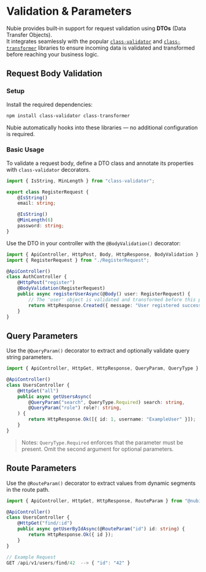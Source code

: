 # Validation & Parameters

Nubie provides built‑in support for request validation using **DTOs** (Data Transfer Objects).  
It integrates seamlessly with the popular [`class-validator`](https://github.com/typestack/class-validator) and [`class-transformer`](https://github.com/typestack/class-transformer) libraries to ensure incoming data is validated and transformed before reaching your business logic.

## Request Body Validation

### Setup

Install the required dependencies:

```bash
npm install class-validator class-transformer
```

Nubie automatically hooks into these libraries — no additional configuration is required.

### Basic Usage

To validate a request body, define a DTO class and annotate its properties with `class-validator` decorators.

```ts
import { IsString, MinLength } from "class-validator";

export class RegisterRequest {
    @IsString()
    email: string;

    @IsString()
    @MinLength(6)
    password: string;
}
```

Use the DTO in your controller with the `@BodyValidation()` decorator:

```ts
import { ApiController, HttpPost, Body, HttpResponse, BodyValidation } from "@nubie/framework";
import { RegisterRequest } from "./RegisterRequest";

@ApiController()
class AuthController {
    @HttpPost("register")
    @BodyValidation(RegisterRequest)
    public async registerUserAsync(@Body() user: RegisterRequest) {
        // The 'user' object is validated and transformed before this point
        return HttpResponse.Created({ message: "User registered successfully." });
    }
}
```

## Query Parameters

Use the `@QueryParam()` decorator to extract and optionally validate query string parameters.

```ts
import { ApiController, HttpGet, HttpResponse, QueryParam, QueryType } from "@nubie/framework";

@ApiController()
class UsersController {
    @HttpGet("all")
    public async getUsersAsync(
        @QueryParam("search", QueryType.Required) search: string,
        @QueryParam("role") role?: string,
    ) {
        return HttpResponse.Ok([{ id: 1, username: "ExampleUser" }]);
    }
}
```

> Notes: `QueryType.Required` enforces that the parameter must be present. Omit the second argument for optional parameters.

## Route Parameters

Use the `@RouteParam()` decorator to extract values from dynamic segments in the route path.

```ts
import { ApiController, HttpGet, HttpResponse, RouteParam } from "@nubie/framework";

@ApiController()
class UsersController {
    @HttpGet("find/:id")
    public async getUserByIdAsync(@RouteParam("id") id: string) {
        return HttpResponse.Ok({ id });
    }
}
```

```js
// Example Request
GET /api/v1/users/find/42  --> { "id": "42" }
```
